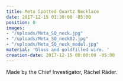 ```yaml
---
title: Meta Spotted Quartz Necklace
date: 2017-12-15 01:30:00 -05:00
position: 0
images:
- "/uploads/Meta_SQ_neck.jpg"
- "/uploads/Meta_SQ_neck02.jpg"
- "/uploads/Meta_SQ_neck_model.jpg"
material: 'Glass and goldfilled wire. '
creation-date: 2017-12-15 00:00:00 -05:00
---
```


Made by the Chief Investigator, Ráchel Räder.